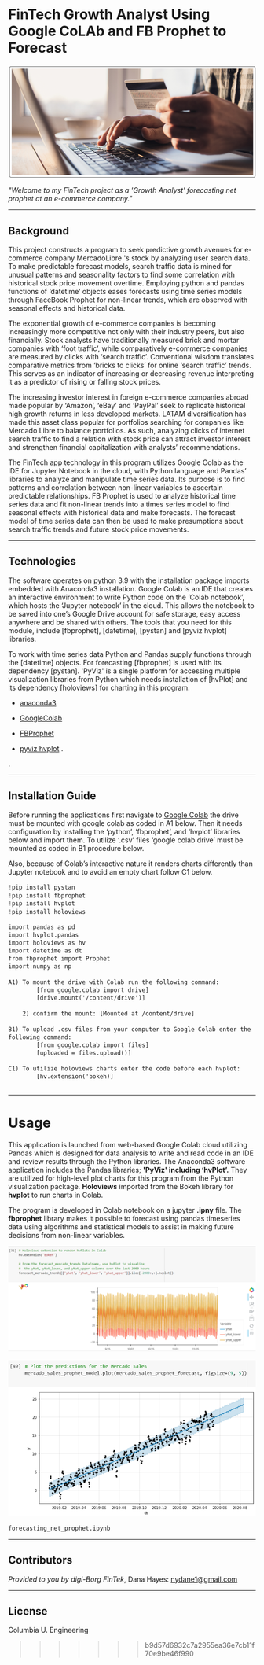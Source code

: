 
# FinTech Growth Analyst Using Google CoLAb and FB Prophet to Forecast 
![M11NetProphetTitle](./Images/M11ReadMeTitle-2022-10-06011349.png)

*"Welcome to my FinTech project as a 'Growth Analyst' forecasting net prophet at an e-commerce company."*

---

## Background

This project constructs a program to seek predictive growth avenues for e-commerce company MercadoLibre 's stock by analyzing user search data.  To make predictable forecast models, search traffic data is mined for unusual patterns and seasonality factors to find some correlation with historical stock price movement overtime. Employing python and pandas functions of ‘datetime’ objects eases forecasts using time series models through FaceBook Prophet for non-linear trends, which are observed with seasonal effects and historical data.  

The exponential growth of e-commerce companies is becoming increasingly more competitive not only with their industry peers, but also financially. Stock analysts have traditionally measured brick and mortar companies with ‘foot traffic’, while comparatively e-commerce companies are measured by clicks with ‘search traffic’.  Conventional wisdom translates comparative metrics from ‘bricks to clicks’ for online ‘search traffic’ trends. This serves as an indicator of increasing or decreasing revenue interpreting it as a predictor of rising or falling stock prices.  

The increasing investor interest in foreign e-commerce companies abroad made popular by ‘Amazon’, ‘eBay’ and ‘PayPal’ seek to replicate historical high growth returns in less developed markets. LATAM diversification has made this asset class popular for portfolios searching for companies like Mercado Libre to balance portfolios. As such, analyzing clicks of internet search traffic to find a relation with stock price can attract investor interest and strengthen financial capitalization with analysts’ recommendations.  

The FinTech app technology in this program utilizes Google Colab as the IDE for Jupyter Notebook in the cloud, with Python language and Pandas’ libraries to analyze and manipulate time series data. Its purpose is to find patterns and correlation between non-linear variables to ascertain predictable relationships.  FB Prophet is used to analyze historical time series data and fit non-linear trends into a times series model to find seasonal effects with historical data and make forecasts. The forecast model of time series data can then be used to make presumptions about search traffic trends and future stock price movements. 
 

---

## Technologies

The software operates on python 3.9 with the installation package imports embedded with Anaconda3 installation. Google Colab is an IDE that creates an interactive environment to write Python code on the ‘Colab notebook’, which hosts the ‘Jupyter notebook’ in the cloud. This allows the notebook to be saved into one’s Google Drive account for safe storage, easy access anywhere and be shared with others. The tools that you need for this module, include [fbprophet], [datetime], [pystan] and [pyviz hvplot] libraries. 

To work with time series data Python and Pandas supply functions through the [datetime] objects. For forecasting [fbprophet] is used with its dependency [pystan]. 'PyViz' is a single platform for accessing multiple visualization libraries from Python which needs installation of [hvPlot] and its dependency [holoviews] for charting in this program. 

* [anaconda3](https://docs.anaconda.com/anaconda/install/windows/e) 

* [GoogleColab](https://colab.research.google.com/) 

*  [FBProphet](https://facebook.github.io/prophet/) 

* [pyviz hvplot](https://hvplot.holoviz.org/index.html#) .

.

---

## Installation Guide

Before running the applications first navigate to [Google Colab](https://colab.research.google.com/) the drive must be mounted with google colab as coded in A1 below. Then it needs configuration by installing the ‘python’, ‘fbprophet’, and ‘hvplot’ libraries below and import them. To utilize ‘.csv’ files ‘google colab drive’ must be mounted as coded in B1 procedure below.  

Also, because of Colab’s interactive nature it renders charts differently than Jupyter notebook and to avoid an empty chart follow C1 below.  


```python libraries
!pip install pystan
!pip install fbprophet
!pip install hvplot
!pip install holoviews
```
```from pathlib import Path
import pandas as pd 
import hvplot.pandas 
import holoviews as hv 
import datetime as dt
from fbprophet import Prophet 
import numpy as np

A1) To mount the drive with Colab run the following command: 
        [from google.colab import drive]
        [drive.mount('/content/drive')]

    2) confirm the mount: [Mounted at /content/drive]

B1) To upload .csv files from your computer to Google Colab enter the following command: 
        [from google.colab import files]  
        [uploaded = files.upload()]

C1) To utilize holoviews charts enter the code before each hvplot:    
        [hv.extension('bokeh)]


```

---
# Usage

This application is launched from web-based Google Colab cloud utilizing Pandas which is designed for data analysis to write and read code in an IDE and review results through the Python libraries. The Anaconda3 software application includes the Pandas libraries; **'PyViz' including ‘hvPlot’.** They are utilized for high-level plot charts for this program from the Python visualization package. **Holoviews** imported from the Bokeh library for **hvplot** to run charts in Colab. 

The program is developed in Colab notebook on a jupyter **.ipny** file. The **fbprophet** library makes it possible to forecast using pandas timeseries data using algorithms and statistical models to assist in making future decisions from non-linear variables. 
 

![Mercado Search Traffic Trends](Images/M11Chllg-forecast_mercado_trends.png) 

![Mercado Quarterly Sales Forecast](Images/M11Chllg-mercado_sales_prophet_forecast.png) 



```python
forecasting_net_prophet.ipynb
```
 

---

## Contributors

*Provided to you by digi-Borg FinTek*, 
Dana Hayes: nydane1@gmail.com

---

## License

Columbia U. Engineering


>>>>>>> b9d57d6932c7a2955ea36e7cb11f70e9be46f990
